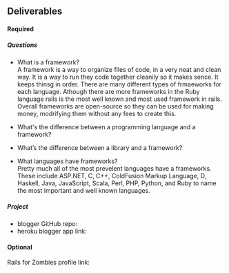 ## Deliverables
#### Required
##### Questions
- What is a framework?  
  A framework is a way to organize files of code, in a very neat and clean way. It is a way to run they code together cleanily so it makes sence. It keeps thinsg in order. There are many different types of frmaeworks for each language. Athough there are more frameworks in the Ruby language rails is the most well known and most used framework in rails. Overall frameworks are open-source so they can be used for making money, modrifying them without any fees to create this. 

- What's the difference between a programming language and a framework?  
  
- What’s the difference between a library and a framework?  

- What languages have frameworks?  
  Pretty much all of the most prevelent languages have a frameworks. These include ASP.NET, C, C++, ColdFusion Markup Language, D, Haskell, Java, JavaScript, Scala, Perl, PHP, Python, and Ruby to name the most important and well known languages.       

##### Project
- blogger GitHub repo: 
- heroku blogger app link:

#### Optional
Rails for Zombies profile link:
